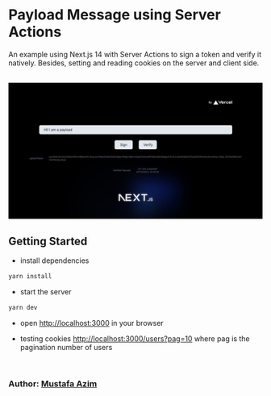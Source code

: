 # Payload Message using Server Actions

An example using Next.js 14 with Server Actions to sign a token and verify it natively. Besides, setting and reading cookies on the server and client side.

<br/>
<img src="./public/readme_0.jpg" >
<br/>

## Getting Started

- install dependencies

```bash
yarn install
```

- start the server

```bash
yarn dev
```

- open [http://localhost:3000](http://localhost:3000) in your browser

- testing cookies [http://localhost:3000/users?pag=10](http://localhost:3000/users?pag=10) where pag is the pagination number of users

<br/>

### Author: [Mustafa Azim](https://github.com/mazimcoder)
